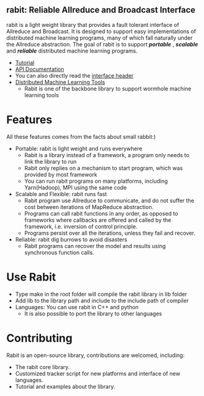## rabit: Reliable Allreduce and Broadcast Interface

rabit is a light weight library that provides a fault tolerant interface of Allreduce and Broadcast. It is designed to support easy implementations of distributed machine learning programs, many of which fall naturally under the Allreduce abstraction. The goal of rabit is to support ***portable*** , ***scalable*** and ***reliable*** distributed machine learning programs. 

* [Tutorial](guide)
* [API Documentation](http://homes.cs.washington.edu/~tqchen/rabit/doc)
* You can also directly read the [interface header](include/rabit.h)
* [Distributed Machine Learning Tools](https://github.com/dmlc/wormhole)
  - Rabit is one of the backbone library to support wormhole machine learning tools

Features
====
All these features comes from the facts about small rabbit:)
* Portable: rabit is light weight and runs everywhere
  - Rabit is a library instead of a framework, a program only needs to link the library to run
  - Rabit only replies on a mechanism to start program, which was provided by most framework
  - You can run rabit programs on many platforms, including Yarn(Hadoop), MPI using the same code
* Scalable and Flexible: rabit runs fast
  * Rabit program use Allreduce to communicate, and do not suffer the cost between iterations of MapReduce abstraction.
  - Programs can call rabit functions in any order, as opposed to frameworks where callbacks are offered and called by the framework, i.e. inversion of control principle.
  - Programs persist over all the iterations, unless they fail and recover.
* Reliable: rabit dig burrows to avoid disasters
  - Rabit programs can recover the model and results using synchronous function calls.

Use Rabit
====
* Type make in the root folder will compile the rabit library in lib folder
* Add lib to the library path and include to the include path of compiler
* Languages: You can use rabit in C++ and python
  - It is also possible to port the library to other languages

Contributing
====
Rabit is an open-source library, contributions are welcomed, including:
* The rabit core library.
* Customized tracker script for new platforms and interface of new languages.
* Tutorial and examples about the library.
